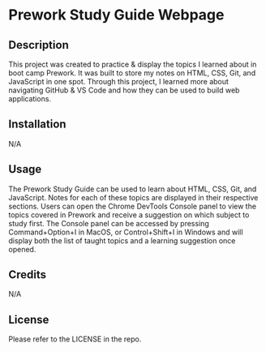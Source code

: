 # Prework Study Guide Webpage


## Description


This project was created to practice & display the topics I learned about in boot camp Prework. It was built to store my notes on HTML, CSS, Git, and JavaScript in one spot. Through this project, I learned more about navigating GitHub & VS Code and how they can be used to build web applications.


## Installation
N/A


## Usage


The Prework Study Guide can be used to learn about HTML, CSS, Git, and JavaScript. Notes for each of these topics are displayed in their respective sections. Users can open the Chrome DevTools Console panel to view the topics covered in Prework and receive a suggestion on which subject to study first. The Console panel can be accessed by pressing Command+Option+I in MacOS, or Control+Shift+I in Windows and will display both the list of taught topics and a learning suggestion once opened.


## Credits


N/A


## License
Please refer to the LICENSE in the repo.



